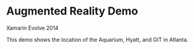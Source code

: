 # Augmented Reality Demo

Xamarin Evolve 2014 

This demo shows the location of the Aquarium, Hyatt, and GIT in Atlanta.
